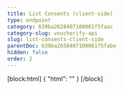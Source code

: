 ```yaml
---
title: List Consents (client-side)
type: endpoint
category: 639ba2628407100061f5faac
category-slug: voucherify-api
slug: list-consents-client-side
parentDoc: 639ba2658407100061f5fabe
hidden: false
order: 2
---
```

[block:html]
{
  "html": "<style>\n[title=\"Toggle library\"] { \n  display: none; }\n.LanguagePicker-divider { \n  display: none; }\n.Playground-section3VTXuaYZivJK > .APISectionHeader3LN_-QIR0m7x {\n  display: none; }\n.LanguagePicker-languages1qVVo_v6AlP9 {\n  display: none; }\n</style>"
}
[/block]